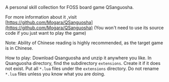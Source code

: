 A personal skill collection for FOSS board game QSanguosha.

For more information about it ,visit
[https://github.com/Mogara/QSanguosha](https://github.com/Mogara/QSanguosha)
(You won't need to use its source code if you just want to play the game)

Note: Ability of Chinese reading is highly recommended, as the target game is in Chinese.

How to play: 
Download Qsanguosha and unzip it anywhere you like.
In Qsanguosha directory, find the subdirectory `extensions`.
Create it if it does not exist.
Put all `*.lua` files under the `extensions` directory.
Do not rename `*.lua` files unless you know what you are doing.
